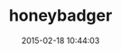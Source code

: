 ---
layout: post
title:  "honeybadger"
repo:   "honeybadger-io/honeybadger-ruby"
date:   2015-02-18 10:44:03
gemurl: https://github.com/honeybadger-io/honeybadger-ruby
---